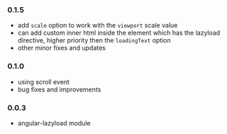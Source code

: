 ### 0.1.5

- add `scale` option to work with the `viewport` scale value
- can add custom inner html inside the element which has the lazyload directive, higher priority then the `loadingText` option
- other minor fixes and updates

### 0.1.0

- using scroll event
- bug fixes and improvements

### 0.0.3

- angular-lazyload module
